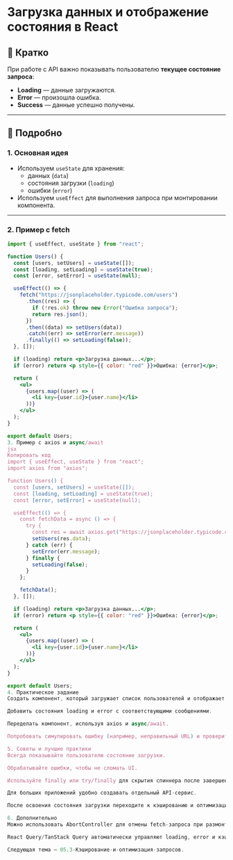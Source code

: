 # Загрузка данных и отображение состояния в React

## 🔹 Кратко
При работе с API важно показывать пользователю **текущее состояние запроса**:  
- **Loading** — данные загружаются.  
- **Error** — произошла ошибка.  
- **Success** — данные успешно получены.  

---

## 🔹 Подробно

### 1. Основная идея
- Используем `useState` для хранения:
  - данных (`data`)  
  - состояния загрузки (`loading`)  
  - ошибки (`error`)  
- Используем `useEffect` для выполнения запроса при монтировании компонента.

---

### 2. Пример с fetch
```jsx
import { useEffect, useState } from "react";

function Users() {
  const [users, setUsers] = useState([]);
  const [loading, setLoading] = useState(true);
  const [error, setError] = useState(null);

  useEffect(() => {
    fetch("https://jsonplaceholder.typicode.com/users")
      .then((res) => {
        if (!res.ok) throw new Error("Ошибка запроса");
        return res.json();
      })
      .then((data) => setUsers(data))
      .catch((err) => setError(err.message))
      .finally(() => setLoading(false));
  }, []);

  if (loading) return <p>Загрузка данных...</p>;
  if (error) return <p style={{ color: "red" }}>Ошибка: {error}</p>;

  return (
    <ul>
      {users.map((user) => (
        <li key={user.id}>{user.name}</li>
      ))}
    </ul>
  );
}

export default Users;
3. Пример с axios и async/await
jsx
Копировать код
import { useEffect, useState } from "react";
import axios from "axios";

function Users() {
  const [users, setUsers] = useState([]);
  const [loading, setLoading] = useState(true);
  const [error, setError] = useState(null);

  useEffect(() => {
    const fetchData = async () => {
      try {
        const res = await axios.get("https://jsonplaceholder.typicode.com/users");
        setUsers(res.data);
      } catch (err) {
        setError(err.message);
      } finally {
        setLoading(false);
      }
    };

    fetchData();
  }, []);

  if (loading) return <p>Загрузка данных...</p>;
  if (error) return <p style={{ color: "red" }}>Ошибка: {error}</p>;

  return (
    <ul>
      {users.map((user) => (
        <li key={user.id}>{user.name}</li>
      ))}
    </ul>
  );
}

export default Users;
4. Практическое задание
Создать компонент, который загружает список пользователей и отображает их.

Добавить состояния loading и error с соответствующими сообщениями.

Переделать компонент, используя axios и async/await.

Попробовать симулировать ошибку (например, неправильный URL) и проверить отображение ошибки.

5. Советы и лучшие практики
Всегда показывайте пользователю состояние загрузки.

Обрабатывайте ошибки, чтобы не сломать UI.

Используйте finally или try/finally для скрытия спиннера после завершения запроса.

Для больших приложений удобно создавать отдельный API-сервис.

После освоения состояния загрузки переходите к кэшированию и оптимизации запросов (React Query / TanStack Query).

6. Дополнительно
Можно использовать AbortController для отмены fetch-запроса при размонтировании компонента.

React Query/TanStack Query автоматически управляют loading, error и кэшируют данные, что упрощает работу с API.

Следующая тема — 05.3-Кэширование-и-оптимизация-запросов.